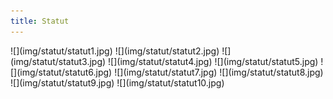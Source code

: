 ```yaml
---
title: Statut
---
```


<div class="centerImgs">
![](img/statut/statut1.jpg)  
![](img/statut/statut2.jpg)  
![](img/statut/statut3.jpg)  
![](img/statut/statut4.jpg)  
![](img/statut/statut5.jpg)  
![](img/statut/statut6.jpg)  
![](img/statut/statut7.jpg)  
![](img/statut/statut8.jpg)  
![](img/statut/statut9.jpg)  
![](img/statut/statut10.jpg)  
</div>
